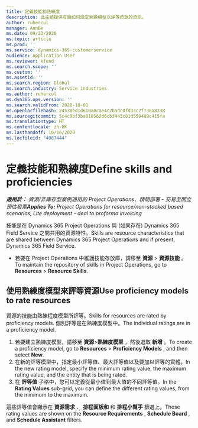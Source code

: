 ```yaml
---
title: 定義技能和熟練度
description: 此主題提供有關如何設定熟練模型以評等資源的資訊。
author: ruhercul
manager: AnnBe
ms.date: 09/23/2020
ms.topic: article
ms.prod: ''
ms.service: dynamics-365-customerservice
audience: Application User
ms.reviewer: kfend
ms.search.scope: ''
ms.custom: ''
ms.assetid: ''
ms.search.region: Global
ms.search.industry: Service industries
ms.author: ruhercul
ms.dyn365.ops.version: ''
ms.search.validFrom: 2020-10-01
ms.openlocfilehash: 24538ed1d610a0cae4c2badc0fd33c2f738a8338
ms.sourcegitcommit: 5c4c9bf3ba018562d6cb3443c01d550489c415fa
ms.translationtype: HT
ms.contentlocale: zh-HK
ms.lasthandoff: 10/16/2020
ms.locfileid: "4087444"
---
```

# <a name="define-skills-and-proficiencies"></a><span data-ttu-id="2731b-103">定義技能和熟練度</span><span class="sxs-lookup"><span data-stu-id="2731b-103">Define skills and proficiencies</span></span>

<span data-ttu-id="2731b-104">_**適用於：** 資源/非庫存型案例適用的 Project Operations、精簡部署 - 交易至開立預估發票_</span><span class="sxs-lookup"><span data-stu-id="2731b-104">_**Applies To:** Project Operations for resource/non-stocked based scenarios, Lite deployment - deal to proforma invoicing_</span></span>

<span data-ttu-id="2731b-105">技能是在 Dynamics 365 Project Operations 與 (如果存在) Dynamics 365 Field Service 之間共用的資源特性。</span><span class="sxs-lookup"><span data-stu-id="2731b-105">Skills are resource characteristics that are shared between Dynamics 365 Project Operations and if present, Dynamics 365 Field Service.</span></span> 

- <span data-ttu-id="2731b-106">若要在 Project Operations 中維護技能存放庫，請移至 **資源** \> **資源技能** 。</span><span class="sxs-lookup"><span data-stu-id="2731b-106">To maintain the repository of skills in Project Operations, go to **Resources** \> **Resource Skills**.</span></span> 

## <a name="use-proficiency-models-to-rate-resources"></a><span data-ttu-id="2731b-107">使用熟練度模型來評等資源</span><span class="sxs-lookup"><span data-stu-id="2731b-107">Use proficiency models to rate resources</span></span>

<span data-ttu-id="2731b-108">資源的技能由熟練程度模型所評等。</span><span class="sxs-lookup"><span data-stu-id="2731b-108">Skills for resources are rated by proficiency models.</span></span> <span data-ttu-id="2731b-109">個別評等是在熟練度模型中。</span><span class="sxs-lookup"><span data-stu-id="2731b-109">The individual ratings are in a proficiency model.</span></span> 

1. <span data-ttu-id="2731b-110">若要建立熟練度模型，請移至 **資源**\>**熟練度模型** ，然後選取 **新增** 。</span><span class="sxs-lookup"><span data-stu-id="2731b-110">To create a proficiency model, go to **Resources** \> **Proficiency Models** , and then select **New**.</span></span>
2. <span data-ttu-id="2731b-111">在新的評等模型中，指定最小評等值、最大評等值以及要加以評等的實體。</span><span class="sxs-lookup"><span data-stu-id="2731b-111">In the new rating model, specify the minimum rating value, the maximum rating value, and the entity that is being rated.</span></span>
3. <span data-ttu-id="2731b-112">在 **評等值** 子格中，您可以定義從最小值到最大值的不同評等值。</span><span class="sxs-lookup"><span data-stu-id="2731b-112">In the **Rating Values** sub-grid, you can define the different rating values, from the minimum to the maximum.</span></span>


<span data-ttu-id="2731b-113">這些評等值會顯示在 **資源需求** 、 **排程面板和** 和 **排程小幫手** 篩選上。</span><span class="sxs-lookup"><span data-stu-id="2731b-113">These rating values are shown on the **Resource Requirements** , **Schedule Board** , and **Schedule Assistant** filters.</span></span>
